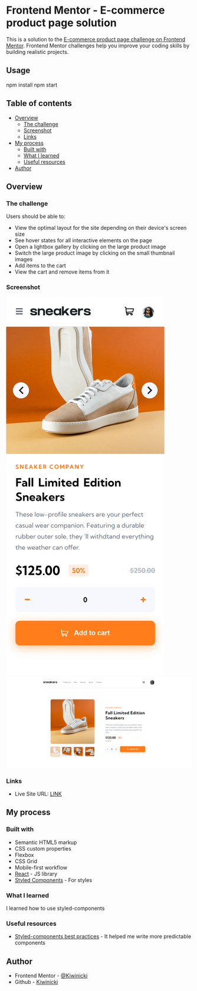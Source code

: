 # Frontend Mentor - E-commerce product page solution

This is a solution to the [E-commerce product page challenge on Frontend Mentor](https://www.frontendmentor.io/challenges/ecommerce-product-page-UPsZ9MJp6). Frontend Mentor challenges help you improve your coding skills by building realistic projects.

## Usage

npm install
npm start


## Table of contents

- [Overview](#overview)
  - [The challenge](#the-challenge)
  - [Screenshot](#screenshot)
  - [Links](#links)
- [My process](#my-process)
  - [Built with](#built-with)
  - [What I learned](#what-i-learned)
  - [Useful resources](#useful-resources)
- [Author](#author)

## Overview

### The challenge

Users should be able to:

- View the optimal layout for the site depending on their device's screen size
- See hover states for all interactive elements on the page
- Open a lightbox gallery by clicking on the large product image
- Switch the large product image by clicking on the small thumbnail images
- Add items to the cart
- View the cart and remove items from it

### Screenshot

![moblie solution screenshot](./solution_screenshots/mobile.png)
![desktop solution screenshot](./solution_screenshots/desktop.png)

### Links

- Live Site URL: [LINK](https://github.com/Kiwinicki/ecommerce-product-react-app)

## My process

### Built with

- Semantic HTML5 markup
- CSS custom properties
- Flexbox
- CSS Grid
- Mobile-first workflow
- [React](https://reactjs.org/) - JS library
- [Styled Components](https://styled-components.com/) - For styles

### What I learned

I learned how to use styled-components

### Useful resources

- [Styled-components best practices](https://www.joshwcomeau.com/css/styled-components/) - It helped me write more predictable components

## Author

- Frontend Mentor - [@Kiwinicki](https://www.frontendmentor.io/profile/Kiwinicki)
- Github - [Kiwinicki](https://github.com/Kiwinicki)
